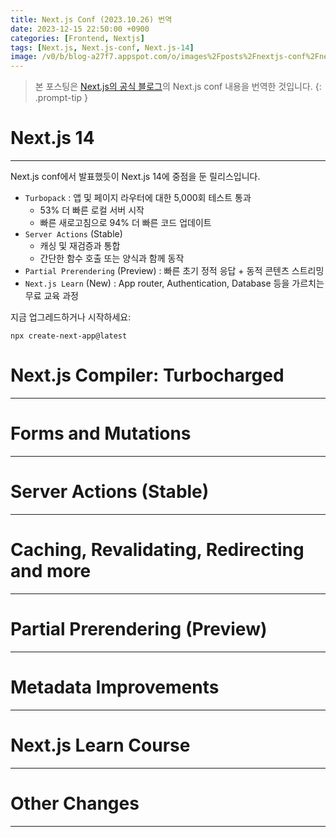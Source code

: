 ```yaml
---
title: Next.js Conf (2023.10.26) 번역
date: 2023-12-15 22:50:00 +0900
categories: [Frontend, Nextjs]
tags: [Next.js, Next.js-conf, Next.js-14]
image: /v0/b/blog-a27f7.appspot.com/o/images%2Fposts%2Fnextjs-conf%2Fnextjs.png?alt=media&token=09247773-9707-4dd1-b3ca-3fe7f943497a
---
```


> 본 포스팅은 [Next.js의 공식 블로그](https://nextjs.org/blog/next-14)의 Next.js conf 내용을 번역한 것입니다.
{: .prompt-tip }

# Next.js 14

---

Next.js conf에서 발표했듯이 Next.js 14에 중점을 둔 릴리스입니다.

- `Turbopack` : 앱 및 페이지 라우터에 대한 5,000회 테스트 통과
  - 53% 더 빠른 로컬 서버 시작
  - 빠른 새로고침으로 94% 더 빠른 코드 업데이트
- `Server Actions` (Stable)
  - 캐싱 및 재검증과 통합
  - 간단한 함수 호출 또는 양식과 함께 동작
- `Partial Prerendering` (Preview) : 빠른 초기 정적 응답 + 동적 콘텐츠 스트리밍
- `Next.js Learn` (New) : App router, Authentication, Database 등을 가르치는 무료 교육 과정

지금 업그레드하거나 시작하세요:
```shell
npx create-next-app@latest
```

# Next.js Compiler: Turbocharged

---

# Forms and Mutations

---

# Server Actions (Stable)

---

# Caching, Revalidating, Redirecting and more

---

# Partial Prerendering (Preview)

---

# Metadata Improvements

---

# Next.js Learn Course

---

# Other Changes

---
